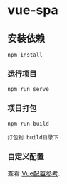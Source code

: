 # vue-spa

## 安装依赖
```
npm install
```

### 运行项目
```
npm run serve
```

### 项目打包
```
npm run build

打包到 build目录下
```

### 自定义配置
查看 [Vue配置参考](https://cli.vuejs.org/config/).
